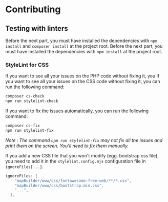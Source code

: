 # Contributing

## Testing with linters

Before the next part, you must have installed the dependencies with `npm install` and `composer install` at the project root.
Before the next part, you must have installed the dependencies with `npm install` at the project root.

### StyleLint for CSS

If you want to see all your issues on the PHP code without fixing it, you
If you want to see all your issues on the CSS code without fixing it, you
can run the following command:

```bash
composer cs-check
npm run stylelint-check
```

If you want to fix the issues automatically, you can run the following command:

```bash
composer cs-fix
npm run stylelint-fix
```
_Note : The command `npm run stylelint-fix` may not fix all the issues and print them on the screen.
You'll need to fix them manually._

If you add a new CSS file that you won't modify (egg. bootstrap css file), you need to add it in the `stylelint.config.mjs`
configuration file in `ignoreFiles[...]`.

```mjs
ignoreFiles: [
    "mapBuilder/www/css/fontawesome-free-web/**/*.css",
    "mapBuilder/www/css/bootstrap.min.css",
    "...",
  ],
```

